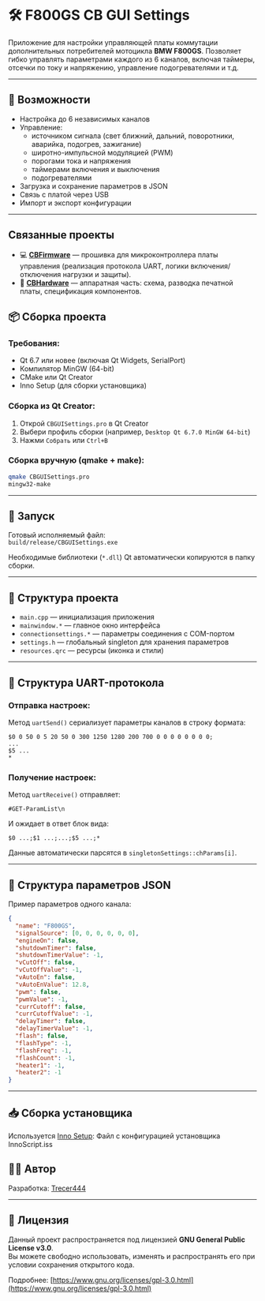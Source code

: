 # 🛠️ F800GS CB GUI Settings

Приложение для настройки управляющей платы коммутации дополнительных потребителей мотоцикла **BMW F800GS**. Позволяет гибко управлять параметрами каждого из 6 каналов, включая таймеры, отсечки по току и напряжению, управление подогревателями и т.д.

---

## 🔧 Возможности

- Настройка до 6 независимых каналов
- Управление:
  - источником сигнала (свет ближний, дальний, поворотники, аварийка, подогрев, зажигание)
  - широтно-импульсной модуляцией (PWM)
  - порогами тока и напряжения
  - таймерами включения и выключения
  - подогревателями
- Загрузка и сохранение параметров в JSON
- Связь с платой через USB
- Импорт и экспорт конфигурации

---

## Связанные проекты

- 💻️ **[CBFirmware](https://github.com/Trecer444/CBFirmware)** — прошивка для микроконтроллера платы управления (реализация протокола UART, логики включения/отключения нагрузки и защиты).
- 🔌 **[CBHardware](https://github.com/Trecer444/CBHardware)** — аппаратная часть: схема, разводка печатной платы, спецификация компонентов.


## 📦 Сборка проекта

### Требования:
- Qt 6.7 или новее (включая Qt Widgets, SerialPort)
- Компилятор MinGW (64-bit)
- CMake или Qt Creator
- Inno Setup (для сборки установщика)

### Сборка из Qt Creator:
1. Открой `CBGUISettings.pro` в Qt Creator
2. Выбери профиль сборки (например, `Desktop Qt 6.7.0 MinGW 64-bit`)
3. Нажми `Собрать` или `Ctrl+B`

### Сборка вручную (qmake + make):
```bash
qmake CBGUISettings.pro
mingw32-make
```

---

## 🧪 Запуск

Готовый исполняемый файл:  
`build/release/CBGUISettings.exe`

Необходимые библиотеки (`*.dll`) Qt автоматически копируются в папку сборки.

---

## 📁 Структура проекта

- `main.cpp` — инициализация приложения
- `mainwindow.*` — главное окно интерфейса
- `connectionsettings.*` — параметры соединения с COM-портом
- `settings.h` — глобальный singleton для хранения параметров
- `resources.qrc` — ресурсы (иконка и стили)

---

## 🔌 Структура UART-протокола

### Отправка настроек:
Метод `uartSend()` сериализует параметры каналов в строку формата:

```
$0 0 50 0 5 20 50 0 300 1250 1280 200 700 0 0 0 0 0 0 0 0;
...
$5 ...
*
```

### Получение настроек:
Метод `uartReceive()` отправляет:

```
#GET-ParamList\n
```

И ожидает в ответ блок вида:

```
$0 ...;$1 ...;...;$5 ...;*
```

Данные автоматически парсятся в `singletonSettings::chParams[i]`.

---

## 🔧 Структура параметров JSON

Пример параметров одного канала:

```json
{
  "name": "F800GS",
  "signalSource": [0, 0, 0, 0, 0, 0],
  "engineOn": false,
  "shutdownTimer": false,
  "shutdownTimerValue": -1,
  "vCutOff": false,
  "vCutOffValue": -1,
  "vAutoEn": false,
  "vAutoEnValue": 12.8,
  "pwm": false,
  "pwmValue": -1,
  "currCutoff": false,
  "currCutoffValue": -1,
  "delayTimer": false,
  "delayTimerValue": -1,
  "flash": false,
  "flashType": -1,
  "flashFreq": -1,
  "flashCount": -1,
  "heater1": -1,
  "heater2": -1
}
```

---

## 📥 Сборка установщика

Используется [Inno Setup](https://jrsoftware.org/isinfo.php):
Файл с конфигурацией установщика InnoScript.iss


## 🧑‍💻 Автор

Разработка: [Trecer444](https://github.com/Trecer444)  

---

## 📃 Лицензия

Данный проект распространяется под лицензией **GNU General Public License v3.0**.  
Вы можете свободно использовать, изменять и распространять его при условии сохранения открытого кода.

Подробнее: [https://www.gnu.org/licenses/gpl-3.0.html](https://www.gnu.org/licenses/gpl-3.0.html)